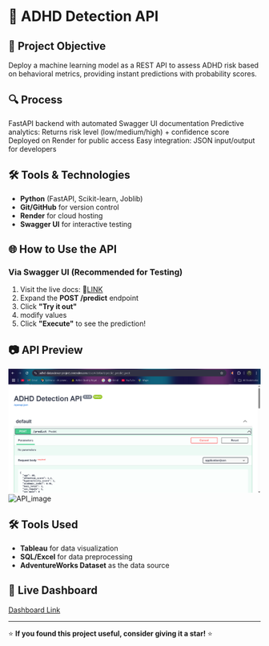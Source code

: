# 🧠 ADHD Detection API

## 🚀 Project Objective
Deploy a machine learning model as a REST API to assess ADHD risk based on behavioral metrics, providing instant predictions with probability scores.

## 🔍 Process
FastAPI backend with automated Swagger UI documentation
Predictive analytics: Returns risk level (low/medium/high) + confidence score
Deployed on Render for public access
Easy integration: JSON input/output for developers

## 🛠️ Tools & Technologies
- **Python** (FastAPI, Scikit-learn, Joblib)
- **Git/GitHub** for version control
- **Render** for cloud hosting
- **Swagger UI** for interactive testing

## 🌐 How to Use the API
### Via Swagger UI (Recommended for Testing)
1. Visit the live docs: 🔗<a href="https://adhd-datascience-project.onrender.com/docs">LINK</a>
2. Expand the **POST /predict** endpoint
3. Click **"Try it out"**
4. modify values
5. Click **"Execute"** to see the prediction!

## 📷 API Preview
  <img width="646" alt="API_image" src="https://github.com/Arrayar/ADHD-API/blob/main/screenshots/Screenshot%202025-03-29%20055324.png"/>
  <img width="646" alt="API_image" src="(https://github.com/Arrayar/ADHD-API/blob/main/screenshots/Screenshot%202025-03-29%20055338.png)"/>






## 🛠️ Tools Used
- **Tableau** for data visualization
- **SQL/Excel** for data preprocessing
- **AdventureWorks Dataset** as the data source

## 🔗 Live Dashboard
<a href="https://public.tableau.com/views/Adventureworks_chinu/Dashboard1?:language=en-GB&:sid=&:redirect=auth&:display_count=n&:origin=viz_share_link">Dashboard Link</a> 

---
⭐ **If you found this project useful, consider giving it a star!** ⭐
